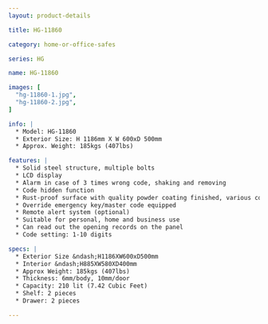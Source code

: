 ```yaml
---
layout: product-details

title: HG-11860

category: home-or-office-safes

series: HG

name: HG-11860

images: [
  "hg-11860-1.jpg",
  "hg-11860-2.jpg",
]

info: |
  * Model: HG-11860
  * Exterior Size: H 1186mm X W 600xD 500mm
  * Approx. Weight: 185kgs (407lbs)

features: |
  * Solid steel structure, multiple bolts
  * LCD display
  * Alarm in case of 3 times wrong code, shaking and removing
  * Code hidden function
  * Rust-proof surface with quality powder coating finished, various colors available
  * Override emergency key/master code equipped
  * Remote alert system (optional)
  * Suitable for personal, home and business use
  * Can read out the opening records on the panel
  * Code setting: 1-10 digits

specs: |
  * Exterior Size &ndash;H1186XW600xD500mm
  * Interior &ndash;H885XW580XD400mm
  * Approx Weight: 185kgs (407lbs)
  * Thickness: 6mm/body, 10mm/door
  * Capacity: 210 lit (7.42 Cubic Feet)
  * Shelf: 2 pieces
  * Drawer: 2 pieces

---
```



